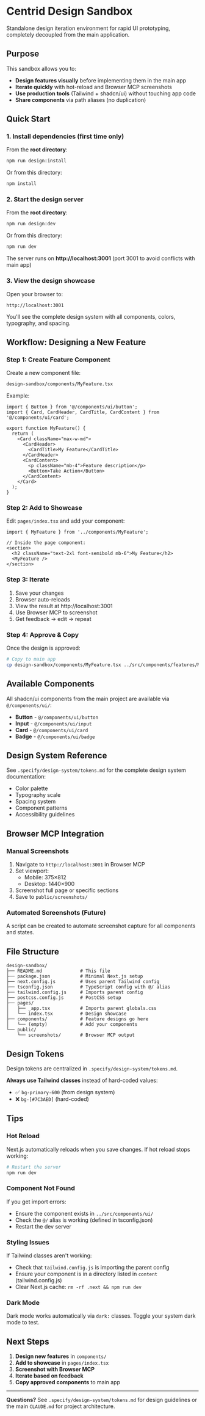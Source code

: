 # Centrid Design Sandbox

Standalone design iteration environment for rapid UI prototyping, completely decoupled from the main application.

## Purpose

This sandbox allows you to:
- **Design features visually** before implementing them in the main app
- **Iterate quickly** with hot-reload and Browser MCP screenshots
- **Use production tools** (Tailwind + shadcn/ui) without touching app code
- **Share components** via path aliases (no duplication)

## Quick Start

### 1. Install dependencies (first time only)

From the **root directory**:
```bash
npm run design:install
```

Or from this directory:
```bash
npm install
```

### 2. Start the design server

From the **root directory**:
```bash
npm run design:dev
```

Or from this directory:
```bash
npm run dev
```

The server runs on **http://localhost:3001** (port 3001 to avoid conflicts with main app)

### 3. View the design showcase

Open your browser to:
```
http://localhost:3001
```

You'll see the complete design system with all components, colors, typography, and spacing.

## Workflow: Designing a New Feature

### Step 1: Create Feature Component

Create a new component file:
```bash
design-sandbox/components/MyFeature.tsx
```

Example:
```tsx
import { Button } from '@/components/ui/button';
import { Card, CardHeader, CardTitle, CardContent } from '@/components/ui/card';

export function MyFeature() {
  return (
    <Card className="max-w-md">
      <CardHeader>
        <CardTitle>My Feature</CardTitle>
      </CardHeader>
      <CardContent>
        <p className="mb-4">Feature description</p>
        <Button>Take Action</Button>
      </CardContent>
    </Card>
  );
}
```

### Step 2: Add to Showcase

Edit `pages/index.tsx` and add your component:

```tsx
import { MyFeature } from '../components/MyFeature';

// Inside the page component:
<section>
  <h2 className="text-2xl font-semibold mb-6">My Feature</h2>
  <MyFeature />
</section>
```

### Step 3: Iterate

1. Save your changes
2. Browser auto-reloads
3. View the result at http://localhost:3001
4. Use Browser MCP to screenshot
5. Get feedback → edit → repeat

### Step 4: Approve & Copy

Once the design is approved:

```bash
# Copy to main app
cp design-sandbox/components/MyFeature.tsx ../src/components/features/MyFeature.tsx
```

## Available Components

All shadcn/ui components from the main project are available via `@/components/ui/`:

- **Button** - `@/components/ui/button`
- **Input** - `@/components/ui/input`
- **Card** - `@/components/ui/card`
- **Badge** - `@/components/ui/badge`

## Design System Reference

See `.specify/design-system/tokens.md` for the complete design system documentation:
- Color palette
- Typography scale
- Spacing system
- Component patterns
- Accessibility guidelines

## Browser MCP Integration

### Manual Screenshots

1. Navigate to `http://localhost:3001` in Browser MCP
2. Set viewport:
   - Mobile: 375×812
   - Desktop: 1440×900
3. Screenshot full page or specific sections
4. Save to `public/screenshots/`

### Automated Screenshots (Future)

A script can be created to automate screenshot capture for all components and states.

## File Structure

```
design-sandbox/
├── README.md              # This file
├── package.json           # Minimal Next.js setup
├── next.config.js         # Uses parent Tailwind config
├── tsconfig.json          # TypeScript config with @/ alias
├── tailwind.config.js     # Imports parent config
├── postcss.config.js      # PostCSS setup
├── pages/
│   ├── _app.tsx           # Imports parent globals.css
│   └── index.tsx          # Design showcase
├── components/            # Feature designs go here
│   └── (empty)            # Add your components
└── public/
    └── screenshots/       # Browser MCP output
```

## Design Tokens

Design tokens are centralized in `.specify/design-system/tokens.md`.

**Always use Tailwind classes** instead of hard-coded values:
- ✅ `bg-primary-600` (from design system)
- ❌ `bg-[#7C3AED]` (hard-coded)

## Tips

### Hot Reload

Next.js automatically reloads when you save changes. If hot reload stops working:
```bash
# Restart the server
npm run dev
```

### Component Not Found

If you get import errors:
- Ensure the component exists in `../src/components/ui/`
- Check the `@/` alias is working (defined in tsconfig.json)
- Restart the dev server

### Styling Issues

If Tailwind classes aren't working:
- Check that `tailwind.config.js` is importing the parent config
- Ensure your component is in a directory listed in `content` (tailwind.config.js)
- Clear Next.js cache: `rm -rf .next && npm run dev`

### Dark Mode

Dark mode works automatically via `dark:` classes. Toggle your system dark mode to test.

## Next Steps

1. **Design new features** in `components/`
2. **Add to showcase** in `pages/index.tsx`
3. **Screenshot with Browser MCP**
4. **Iterate based on feedback**
5. **Copy approved components** to main app

---

**Questions?** See `.specify/design-system/tokens.md` for design guidelines or the main `CLAUDE.md` for project architecture.
